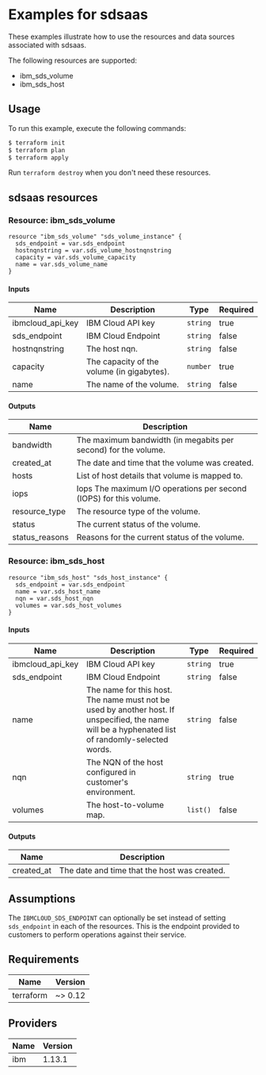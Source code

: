 # Examples for sdsaas

These examples illustrate how to use the resources and data sources associated with sdsaas.

The following resources are supported:
* ibm_sds_volume
* ibm_sds_host

## Usage

To run this example, execute the following commands:

```bash
$ terraform init
$ terraform plan
$ terraform apply
```

Run `terraform destroy` when you don't need these resources.

## sdsaas resources

### Resource: ibm_sds_volume

```hcl
resource "ibm_sds_volume" "sds_volume_instance" {
  sds_endpoint = var.sds_endpoint
  hostnqnstring = var.sds_volume_hostnqnstring
  capacity = var.sds_volume_capacity
  name = var.sds_volume_name
}
```

#### Inputs

| Name | Description | Type | Required |
|------|-------------|------|---------|
| ibmcloud\_api\_key | IBM Cloud API key | `string` | true |
| sds_endpoint | IBM Cloud Endpoint | `string` | false |
| hostnqnstring | The host nqn. | `string` | false |
| capacity | The capacity of the volume (in gigabytes). | `number` | true |
| name | The name of the volume. | `string` | false |

#### Outputs

| Name | Description |
|------|-------------|
| bandwidth | The maximum bandwidth (in megabits per second) for the volume. |
| created_at | The date and time that the volume was created. |
| hosts | List of host details that volume is mapped to. |
| iops | Iops The maximum I/O operations per second (IOPS) for this volume. |
| resource_type | The resource type of the volume. |
| status | The current status of the volume. |
| status_reasons | Reasons for the current status of the volume. |

### Resource: ibm_sds_host

```hcl
resource "ibm_sds_host" "sds_host_instance" {
  sds_endpoint = var.sds_endpoint
  name = var.sds_host_name
  nqn = var.sds_host_nqn
  volumes = var.sds_host_volumes
}
```

#### Inputs

| Name | Description | Type | Required |
|------|-------------|------|---------|
| ibmcloud\_api\_key | IBM Cloud API key | `string` | true |
| sds_endpoint | IBM Cloud Endpoint | `string` | false |
| name | The name for this host. The name must not be used by another host.  If unspecified, the name will be a hyphenated list of randomly-selected words. | `string` | false |
| nqn | The NQN of the host configured in customer's environment. | `string` | true |
| volumes | The host-to-volume map. | `list()` | false |

#### Outputs

| Name | Description |
|------|-------------|
| created_at | The date and time that the host was created. |


## Assumptions

The `IBMCLOUD_SDS_ENDPOINT` can optionally be set instead of setting `sds_endpoint` in each of the resources. This is the endpoint provided to customers to perform operations against their service.

## Requirements

| Name | Version |
|------|---------|
| terraform | ~> 0.12 |

## Providers

| Name | Version |
|------|---------|
| ibm | 1.13.1 |
